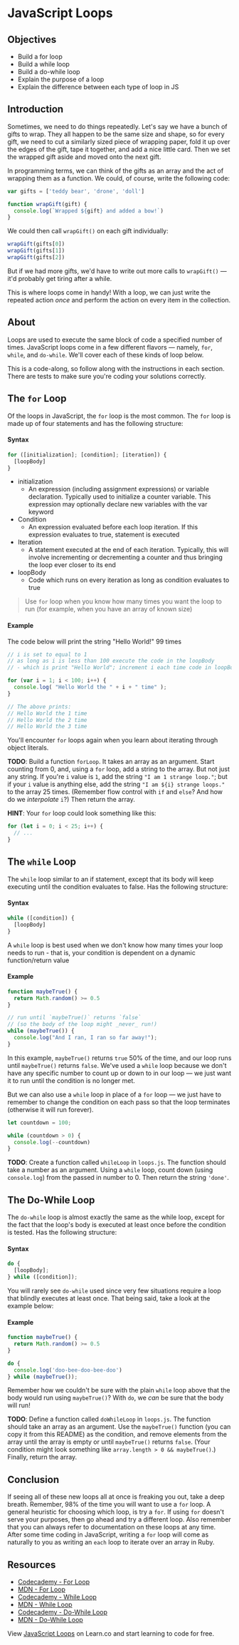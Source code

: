 # JavaScript Loops

## Objectives
- Build a for loop
- Build a while loop
- Build a do-while loop
- Explain the purpose of a loop
- Explain the difference between each type of loop in JS

## Introduction

Sometimes, we need to do things repeatedly. Let's say we have a bunch of gifts to wrap. They all happen to be the same size and shape, so for every gift, we need to cut a similarly sized piece of wrapping paper, fold it up over the edges of the gift, tape it together, and add a nice little card. Then we set the wrapped gift aside and moved onto the next gift.

In programming terms, we can think of the gifts as an array and the act of wrapping them as a function. We could, of course, write the following code:

``` javascript
var gifts = ['teddy bear', 'drone', 'doll']

function wrapGift(gift) {
  console.log(`Wrapped ${gift} and added a bow!`)
}
```

We could then call `wrapGift()` on each gift individually:

``` javascript
wrapGift(gifts[0])
wrapGift(gifts[1])
wrapGift(gifts[2])
```

But if we had more gifts, we'd have to write out more calls to `wrapGift()` — it'd probably get tiring after a while.

This is where loops come in handy! With a loop, we can just write the repeated action _once_ and perform the action on every item in the collection.

## About

Loops are used to execute the same block of code a specified number of times. JavaScript loops come in a few different flavors — namely, `for`, `while`, and `do-while`. We'll cover each of these kinds of loop below.

This is a code-along, so follow along with the instructions in each section. There are tests to make sure you're coding your solutions correctly.

## The `for` Loop

Of the loops in JavaScript, the `for` loop is the most common. The `for` loop is made up of four statements and has the following structure:

#### Syntax

```javascript
for ([initialization]; [condition]; [iteration]) {
  [loopBody]
}
```

- initialization
  - An expression (including assignment expressions) or variable declaration. Typically used to initialize a counter variable. This expression may optionally declare new variables with the var keyword
- Condition
  - An expression evaluated before each loop iteration. If this expression evaluates to true, statement is executed
- Iteration
  - A statement executed at the end of each iteration. Typically, this will involve incrementing or decrementing a counter and thus bringing the loop ever closer to its end
- loopBody
  - Code which runs on every iteration as long as condition evaluates to true

> Use `for` loop when you know how many times you want the loop to run (for example, when you have an array of known size)

#### Example

The code below will print the string "Hello World!" 99 times

```javascript
// i is set to equal to 1
// as long as i is less than 100 execute the code in the loopBody
// - which is print "Hello World"; increment i each time code in loopBody is executed

for (var i = 1; i < 100; i++) {
  console.log( "Hello World the " + i + " time" );
}

// The above prints:
// Hello World the 1 time
// Hello World the 2 time
// Hello World the 3 time
```

You'll encounter `for` loops again when you learn about iterating through object literals.

**TODO**: Build a function `forLoop`. It takes an array as an argument. Start counting from 0, and, using a `for` loop, add a string to the array. But not just any string. If you're `i` value is `1`, add the string `"I am 1 strange loop."`; but if your `i` value is anything else, add the string `"I am ${i} strange loops."` to the array 25 times. (Remember flow control with `if` and `else`? And how do we _interpolate_ `i`?) Then return the array.

**HINT**: Your `for` loop could look something like this:

``` javascript
for (let i = 0; i < 25; i++) {
  // ...
}
```

## The `while` Loop

The `while` loop similar to an if statement, except that its body will keep executing until the condition evaluates to false. Has the following structure:

#### Syntax

```javascript
while ([condition]) {
  [loopBody]
}
```

 A `while` loop is best used when we don't know how many times your loop needs to run - that is, your condition is dependent on a dynamic function/return value

#### Example

```javascript
function maybeTrue() {
  return Math.random() >= 0.5
}

// run until `maybeTrue()` returns `false`
// (so the body of the loop might _never_ run!)
while (maybeTrue()) {
  console.log("And I ran, I ran so far away!");
}
```

In this example, `maybeTrue()` returns `true` 50% of the time, and our loop runs until `maybeTrue()` returns `false`. We've used a `while` loop because we don't have any specific number to count up or down to in our loop — we just want it to run until the condition is no longer met.

But we can also use a `while` loop in place of a `for` loop — we just have to remember to change the condition on each pass so that the loop terminates (otherwise it will run forever).

``` javascript
let countdown = 100;

while (countdown > 0) {
  console.log(--countdown)
}
```

**TODO**: Create a function called `whileLoop` in `loops.js`. The function should take a number as an argument. Using a `while` loop, count down (using `console.log`) from the passed in number to 0. Then return the string `'done'`.

## The Do-While Loop

The `do-while` loop is almost exactly the same as the while loop, except for the fact that the loop's body is executed at least once before the condition is tested. Has the following structure:

#### Syntax

```javascript
do {
  [loopBody];
} while ([condition]);
```

You will rarely see `do-while` used since very few situations require a loop that blindly executes at least once. That being said, take a look at the example below:

#### Example

```javascript
function maybeTrue() {
  return Math.random() >= 0.5
}

do {
  console.log('doo-bee-doo-bee-doo')
} while (maybeTrue());
```

Remember how we couldn't be sure with the plain `while` loop above that the body would run using `maybeTrue()`? With `do`, we _can_ be sure that the body will run!

**TODO**: Define a function called `doWhileLoop` in `loops.js`. The function should take an array as an argument. Use the `maybeTrue()` function (you can copy it from this README) as the condition, and remove elements from the array until the array is empty or until `maybeTrue()` returns `false`. (Your condition might look something like `array.length > 0 && maybeTrue()`.) Finally, return the array.

## Conclusion

If seeing all of these new loops all at once is freaking you out, take a deep breath. Remember, 98% of the time you will want to use a `for` loop. A general heuristic for choosing which loop, is try a `for`. If using `for` doesn't serve your purposes, then go ahead and try a different loop. Also remember that you can always refer to documentation on these loops at any time. After some time coding in JavaScript, writing a `for` loop will come as naturally to you as writing an `each` loop to iterate over an array in Ruby.

## Resources

* [Codecademy - For Loop](http://www.codecademy.com/glossary/javascript/loops#for-loops)
* [MDN - For Loop](https://developer.mozilla.org/en-US/docs/Web/JavaScript/Reference/Statements/for)
* [Codecademy - While Loop](http://www.codecademy.com/glossary/javascript/loops#while-loops)
* [MDN - While Loop](https://developer.mozilla.org/en-US/docs/Web/JavaScript/Reference/Statements/while)
* [Codecademy - Do-While Loop](http://www.codecademy.com/glossary/javascript/loops#do-while-loops)
* [MDN - Do-While Loop](https://developer.mozilla.org/en-US/docs/Web/JavaScript/Reference/Statements/do...while)

<p data-visibility="hidden">View <a href="https://learn.co/lessons/intro-to-looping.js" title="JavaScript Loops">JavaScript Loops</a> on Learn.co and start learning to code for free.</p>
